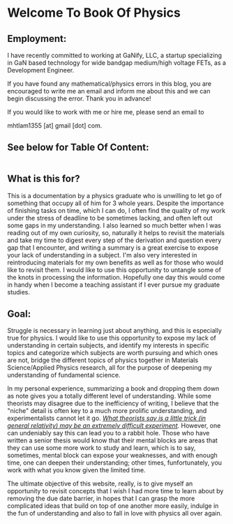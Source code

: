 # Welcome To Book Of Physics

## Employment:
I have recently committed to working at GaNify, LLC, a startup specializing in GaN based technology for wide bandgap medium/high voltage FETs, as a Development Engineer.  

If you have found any mathematical/physics errors in this blog, you are encouraged to write me an email and inform me about this and we can begin discussing the error. Thank you in advance! 

If you would like to work with me or hire me, please send an email to 

mhtlam1355 [at] gmail [dot] com.

## See below for Table Of Content:
```{tableofcontents}
```

## What is this for?
This is a documentation by a physics graduate who is unwilling to let go of something that occupy all of him for 3 whole years. Despite the importance of finishing tasks on time, which I can do, I often find the quality of my work under the stress of deadline to be sometimes lacking, and often left out some gaps in my understanding. I also learned so much better when I was reading out of my own curiosity, so, naturally it helps to revisit the materials and take my time to digest every step of the derivation and question every gap that I encounter, and writing a summary is a great exercise to expose your lack of understanding in a subject. I'm also very interested in reintroducing materials for my own benefits as well as for those who would like to revisit them. I would like to use this opportunity to untangle some of the knots in processing the information. Hopefully one day this would come in handy when I become a teaching assistant if I ever pursue my graduate studies.

## Goal:
Struggle is necessary in learning just about anything, and this is especially true for physics. I would like to use this opportunity to expose my lack of understanding in certain subjects, and identify my interests in specific topics and categorize which subjects are worth pursuing and which ones are not, bridge the different topics of physics together in Materials Science/Applied Physics research, all for the purpose of deepening my understanding of fundamental science. 

In my personal experience, summarizing a book and dropping them down as note gives you a totally different level of understanding. While some theorists may disagree due to the inefficiency of writing, I believe that the "niche" detail is often key to a much more prolific understanding, and experimentalists cannot let it go. [*What theorists say is a little trick (in general relativity) may be an extremely difficult experiment*](https://www.ligo.caltech.edu/page/ligo-gw-interferometer). However, one can undeniably say this can lead you to a rabbit hole. Those who have written a senior thesis would know that their mental blocks are areas that they can use some more work to study and learn, which is to say, sometimes, mental block can expose your weaknesses, and with enough time, one can deepen their understanding; other times, funfortunately, you work with what you know given the limited time. 

The ultimate objective of this website, really, is to give myself an opportunity to revisit concepts that I wish I had more time to learn about by removing the due date barrier, in hopes that I can grasp the more complicated ideas that build on top of one another more easily, indulge in the fun of understanding and also to fall in love with physics all over again. 

